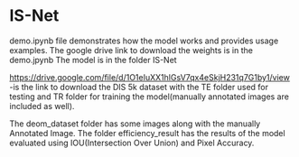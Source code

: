 # IS-Net

demo.ipynb file demonstrates how the model works and provides usage examples.
The google drive link to download the weights is in the demo.jpynb
The model is in the folder IS-Net

https://drive.google.com/file/d/1O1eIuXX1hlGsV7qx4eSkjH231q7G1by1/view  -is the link to download the DIS 5k dataset with the TE folder used for testing and TR folder for training the model(manually annotated images are included as well).

The deom_dataset folder has some images along with the manually Annotated Image.
The folder efficiency_result has the results of the model evaluated using IOU(Intersection Over Union) and Pixel Accuracy.
